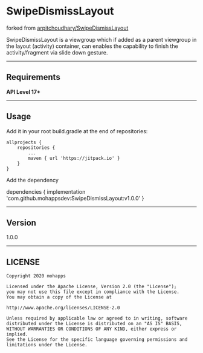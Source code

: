 SwipeDismissLayout
===================
forked from [arpitchoudhary/SwipeDismissLayout](https://github.com/arpitchoudhary/SwipeDismissLayout)

SwipeDismissLayout is a viewgroup which if added as a parent viewgroup in the layout (activity) container, can enables the capability to finish the activity/fragment via slide down gesture.

----------

Requirements
-------------
**API Level 17+**

----------


Usage
-------------
Add it in your root build.gradle at the end of repositories:

	allprojects {
		repositories {
			...
			maven { url 'https://jitpack.io' }
		}
	}

Add the dependency

  dependencies  {
	     implementation 'com.github.mohappsdev:SwipeDismissLayout:v1.0.0'
}

----------
Version
-------------
1.0.0

 ----------

## LICENSE

    Copyright 2020 mohapps

    Licensed under the Apache License, Version 2.0 (the "License");
    you may not use this file except in compliance with the License.
    You may obtain a copy of the License at

    http://www.apache.org/licenses/LICENSE-2.0

    Unless required by applicable law or agreed to in writing, software
    distributed under the License is distributed on an "AS IS" BASIS,
    WITHOUT WARRANTIES OR CONDITIONS OF ANY KIND, either express or implied.
    See the License for the specific language governing permissions and
    limitations under the License.
